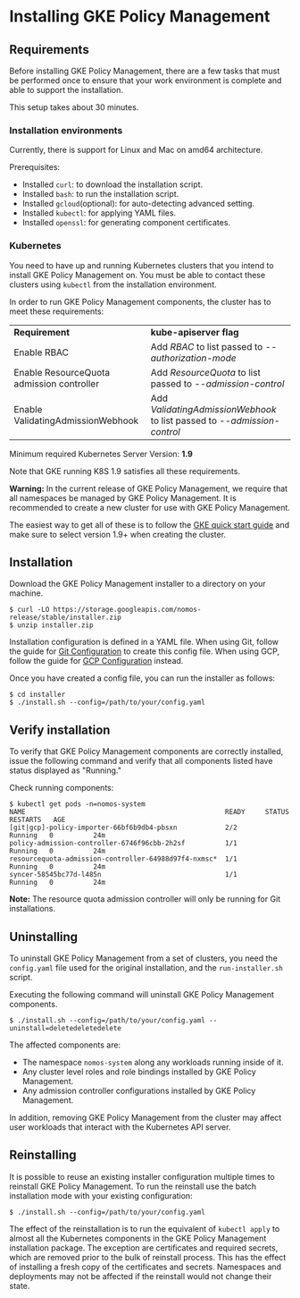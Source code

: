 # Installing GKE Policy Management

## Requirements

Before installing GKE Policy Management, there are a few tasks that must be
performed once to ensure that your work environment is complete and able to
support the installation.

This setup takes about 30 minutes.

### Installation environments

Currently, there is support for Linux and Mac on amd64 architecture.

Prerequisites:

*   Installed `curl`: to download the installation script.
*   Installed `bash`: to run the installation script.
*   Installed `gcloud`(optional): for auto-detecting advanced setting.
*   Installed `kubectl`: for applying YAML files.
*   Installed `openssl`: for generating component certificates.

### Kubernetes

You need to have up and running Kubernetes clusters that you intend to install
GKE Policy Management on. You must be able to contact these clusters using
`kubectl` from the installation environment.

In order to run GKE Policy Management components, the cluster has to meet these
requirements:

<table>
  <tr>
   <td><strong>Requirement</strong>
   </td>
   <td><strong>kube-apiserver flag</strong>
   </td>
  </tr>
  <tr>
   <td>Enable RBAC
   </td>
   <td>Add <em>RBAC</em> to list passed to <em>--authorization-mode</em>
   </td>
  </tr>
  <tr>
   <td>Enable ResourceQuota admission controller
   </td>
   <td>Add <em>ResourceQuota</em> to list passed to <em>--admission-control</em>
   </td>
  </tr>
  <tr>
   <td>Enable ValidatingAdmissionWebhook
   </td>
   <td>Add <em>ValidatingAdmissionWebhook</em> to list passed to <em>--admission-control</em>
   </td>
  </tr>
</table>

Minimum required Kubernetes Server Version: **1.9**

Note that GKE running K8S 1.9 satisfies all these requirements.

**Warning:** In the current release of GKE Policy Management, we require that
all namespaces be managed by GKE Policy Management. It is recommended to create
a new cluster for use with GKE Policy Management.

The easiest way to get all of these is to follow the
[GKE quick start guide](https://cloud.google.com/kubernetes-engine/docs/quickstart)
and make sure to select version 1.9+ when creating the cluster.

## Installation

Download the GKE Policy Management installer to a directory on your machine.

```console
$ curl -LO https://storage.googleapis.com/nomos-release/stable/installer.zip
$ unzip installer.zip
```

Installation configuration is defined in a YAML file. When using Git, follow the
guide for [Git Configuration](git_config.md) to create this config file. When
using GCP, follow the guide for [GCP Configuration](gcp_config.md) instead.

Once you have created a config file, you can run the installer as follows:

```console
$ cd installer
$ ./install.sh --config=/path/to/your/config.yaml
```

## Verify installation

To verify that GKE Policy Management components are correctly installed, issue
the following command and verify that all components listed have status
displayed as "Running."

Check running components:

```console
$ kubectl get pods -n=nomos-system
NAME                                                  READY     STATUS    RESTARTS   AGE
[git|gcp]-policy-importer-66bf6b9db4-pbsxn            2/2       Running   0          24m
policy-admission-controller-6746f96cbb-2h2sf          1/1       Running   0          24m
resourcequota-admission-controller-64988d97f4-nxmsc*  1/1       Running   0          24m
syncer-58545bc77d-l485n                               1/1       Running   0          24m
```

**Note:** The resource quota admission controller will only be running for Git
installations.

## Uninstalling

To uninstall GKE Policy Management from a set of clusters, you need the
`config.yaml` file used for the original installation, and the
`run-installer.sh` script.

Executing the following command will uninstall GKE Policy Management components.

```console
$ ./install.sh --config=/path/to/your/config.yaml --uninstall=deletedeletedelete

```

The affected components are:

*   The namespace `nomos-system` along any workloads running inside of it.
*   Any cluster level roles and role bindings installed by GKE Policy
    Management.
*   Any admission controller configurations installed by GKE Policy Management.

In addition, removing GKE Policy Management from the cluster may affect user
workloads that interact with the Kubernetes API server.

## Reinstalling

It is possible to reuse an existing installer configuration multiple times to
reinstall GKE Policy Management. To run the reinstall use the batch installation
mode with your existing configuration:

```console
$ ./install.sh --config=/path/to/your/config.yaml
```

The effect of the reinstallation is to run the equivalent of `kubectl apply` to
almost all the Kubernetes components in the GKE Policy Management installation
package. The exception are certificates and required secrets, which are removed
prior to the bulk of reinstall process. This has the effect of installing a
fresh copy of the certificates and secrets. Namespaces and deployments may not
be affected if the reinstall would not change their state.
